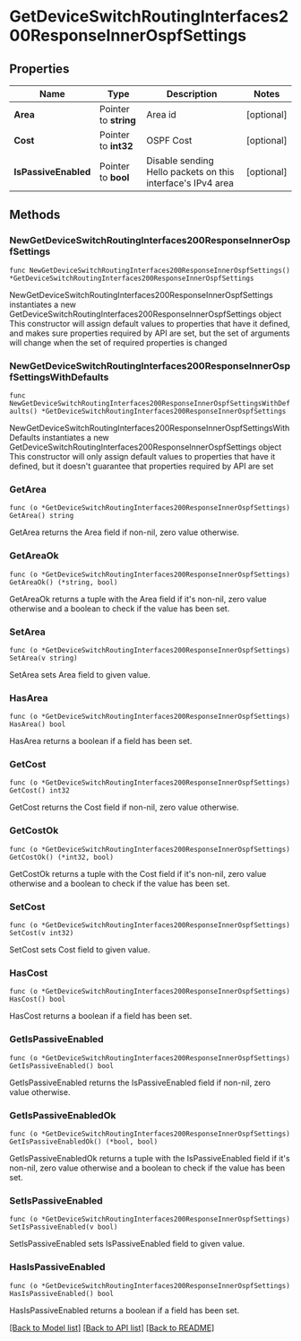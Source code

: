 # GetDeviceSwitchRoutingInterfaces200ResponseInnerOspfSettings

## Properties

Name | Type | Description | Notes
------------ | ------------- | ------------- | -------------
**Area** | Pointer to **string** | Area id | [optional] 
**Cost** | Pointer to **int32** | OSPF Cost | [optional] 
**IsPassiveEnabled** | Pointer to **bool** | Disable sending Hello packets on this interface&#39;s IPv4 area | [optional] 

## Methods

### NewGetDeviceSwitchRoutingInterfaces200ResponseInnerOspfSettings

`func NewGetDeviceSwitchRoutingInterfaces200ResponseInnerOspfSettings() *GetDeviceSwitchRoutingInterfaces200ResponseInnerOspfSettings`

NewGetDeviceSwitchRoutingInterfaces200ResponseInnerOspfSettings instantiates a new GetDeviceSwitchRoutingInterfaces200ResponseInnerOspfSettings object
This constructor will assign default values to properties that have it defined,
and makes sure properties required by API are set, but the set of arguments
will change when the set of required properties is changed

### NewGetDeviceSwitchRoutingInterfaces200ResponseInnerOspfSettingsWithDefaults

`func NewGetDeviceSwitchRoutingInterfaces200ResponseInnerOspfSettingsWithDefaults() *GetDeviceSwitchRoutingInterfaces200ResponseInnerOspfSettings`

NewGetDeviceSwitchRoutingInterfaces200ResponseInnerOspfSettingsWithDefaults instantiates a new GetDeviceSwitchRoutingInterfaces200ResponseInnerOspfSettings object
This constructor will only assign default values to properties that have it defined,
but it doesn't guarantee that properties required by API are set

### GetArea

`func (o *GetDeviceSwitchRoutingInterfaces200ResponseInnerOspfSettings) GetArea() string`

GetArea returns the Area field if non-nil, zero value otherwise.

### GetAreaOk

`func (o *GetDeviceSwitchRoutingInterfaces200ResponseInnerOspfSettings) GetAreaOk() (*string, bool)`

GetAreaOk returns a tuple with the Area field if it's non-nil, zero value otherwise
and a boolean to check if the value has been set.

### SetArea

`func (o *GetDeviceSwitchRoutingInterfaces200ResponseInnerOspfSettings) SetArea(v string)`

SetArea sets Area field to given value.

### HasArea

`func (o *GetDeviceSwitchRoutingInterfaces200ResponseInnerOspfSettings) HasArea() bool`

HasArea returns a boolean if a field has been set.

### GetCost

`func (o *GetDeviceSwitchRoutingInterfaces200ResponseInnerOspfSettings) GetCost() int32`

GetCost returns the Cost field if non-nil, zero value otherwise.

### GetCostOk

`func (o *GetDeviceSwitchRoutingInterfaces200ResponseInnerOspfSettings) GetCostOk() (*int32, bool)`

GetCostOk returns a tuple with the Cost field if it's non-nil, zero value otherwise
and a boolean to check if the value has been set.

### SetCost

`func (o *GetDeviceSwitchRoutingInterfaces200ResponseInnerOspfSettings) SetCost(v int32)`

SetCost sets Cost field to given value.

### HasCost

`func (o *GetDeviceSwitchRoutingInterfaces200ResponseInnerOspfSettings) HasCost() bool`

HasCost returns a boolean if a field has been set.

### GetIsPassiveEnabled

`func (o *GetDeviceSwitchRoutingInterfaces200ResponseInnerOspfSettings) GetIsPassiveEnabled() bool`

GetIsPassiveEnabled returns the IsPassiveEnabled field if non-nil, zero value otherwise.

### GetIsPassiveEnabledOk

`func (o *GetDeviceSwitchRoutingInterfaces200ResponseInnerOspfSettings) GetIsPassiveEnabledOk() (*bool, bool)`

GetIsPassiveEnabledOk returns a tuple with the IsPassiveEnabled field if it's non-nil, zero value otherwise
and a boolean to check if the value has been set.

### SetIsPassiveEnabled

`func (o *GetDeviceSwitchRoutingInterfaces200ResponseInnerOspfSettings) SetIsPassiveEnabled(v bool)`

SetIsPassiveEnabled sets IsPassiveEnabled field to given value.

### HasIsPassiveEnabled

`func (o *GetDeviceSwitchRoutingInterfaces200ResponseInnerOspfSettings) HasIsPassiveEnabled() bool`

HasIsPassiveEnabled returns a boolean if a field has been set.


[[Back to Model list]](../README.md#documentation-for-models) [[Back to API list]](../README.md#documentation-for-api-endpoints) [[Back to README]](../README.md)


